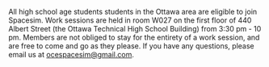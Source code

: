 All high school age students students in the Ottawa area are eligible to join Spacesim. Work sessions are held in room W027 on the first floor of 440 Albert Street (the Ottawa Technical High School Building) from 3:30 pm - 10 pm. Members are not obliged to stay for the entirety of a work session, and are free to come and go as they please. If you have any questions, please email us at ocespacesim@gmail.com.